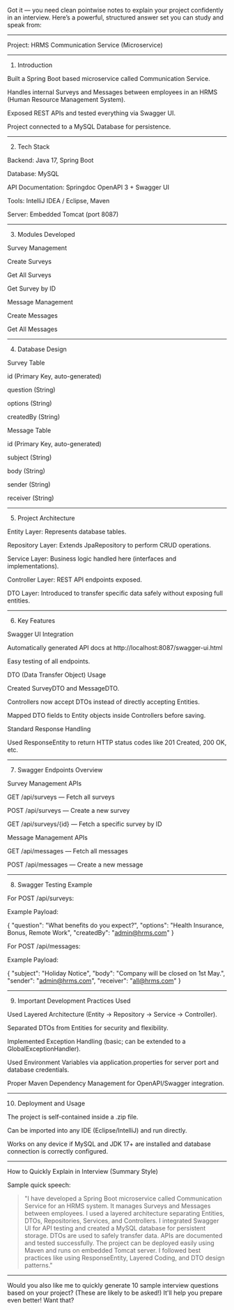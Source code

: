 Got it — you need clean pointwise notes to explain your project confidently in an interview.
Here’s a powerful, structured answer set you can study and speak from:


---

Project: HRMS Communication Service (Microservice)


---

1. Introduction

Built a Spring Boot based microservice called Communication Service.

Handles internal Surveys and Messages between employees in an HRMS (Human Resource Management System).

Exposed REST APIs and tested everything via Swagger UI.

Project connected to a MySQL Database for persistence.



---

2. Tech Stack

Backend: Java 17, Spring Boot

Database: MySQL

API Documentation: Springdoc OpenAPI 3 + Swagger UI

Tools: IntelliJ IDEA / Eclipse, Maven

Server: Embedded Tomcat (port 8087)



---

3. Modules Developed

Survey Management

Create Surveys

Get All Surveys

Get Survey by ID


Message Management

Create Messages

Get All Messages




---

4. Database Design

Survey Table

id (Primary Key, auto-generated)

question (String)

options (String)

createdBy (String)


Message Table

id (Primary Key, auto-generated)

subject (String)

body (String)

sender (String)

receiver (String)




---

5. Project Architecture

Entity Layer: Represents database tables.

Repository Layer: Extends JpaRepository to perform CRUD operations.

Service Layer: Business logic handled here (interfaces and implementations).

Controller Layer: REST API endpoints exposed.

DTO Layer: Introduced to transfer specific data safely without exposing full entities.



---

6. Key Features

Swagger UI Integration

Automatically generated API docs at http://localhost:8087/swagger-ui.html

Easy testing of all endpoints.


DTO (Data Transfer Object) Usage

Created SurveyDTO and MessageDTO.

Controllers now accept DTOs instead of directly accepting Entities.

Mapped DTO fields to Entity objects inside Controllers before saving.


Standard Response Handling

Used ResponseEntity to return HTTP status codes like 201 Created, 200 OK, etc.




---

7. Swagger Endpoints Overview

Survey Management APIs

GET /api/surveys — Fetch all surveys

POST /api/surveys — Create a new survey

GET /api/surveys/{id} — Fetch a specific survey by ID


Message Management APIs

GET /api/messages — Fetch all messages

POST /api/messages — Create a new message




---

8. Swagger Testing Example

For POST /api/surveys:

Example Payload:

{
  "question": "What benefits do you expect?",
  "options": "Health Insurance, Bonus, Remote Work",
  "createdBy": "admin@hrms.com"
}


For POST /api/messages:

Example Payload:

{
  "subject": "Holiday Notice",
  "body": "Company will be closed on 1st May.",
  "sender": "admin@hrms.com",
  "receiver": "all@hrms.com"
}




---

9. Important Development Practices Used

Used Layered Architecture (Entity → Repository → Service → Controller).

Separated DTOs from Entities for security and flexibility.

Implemented Exception Handling (basic; can be extended to a GlobalExceptionHandler).

Used Environment Variables via application.properties for server port and database credentials.

Proper Maven Dependency Management for OpenAPI/Swagger integration.



---

10. Deployment and Usage

The project is self-contained inside a .zip file.

Can be imported into any IDE (Eclipse/IntelliJ) and run directly.

Works on any device if MySQL and JDK 17+ are installed and database connection is correctly configured.



---

How to Quickly Explain in Interview (Summary Style)

Sample quick speech:

> "I have developed a Spring Boot microservice called Communication Service for an HRMS system. It manages Surveys and Messages between employees. I used a layered architecture separating Entities, DTOs, Repositories, Services, and Controllers. I integrated Swagger UI for API testing and created a MySQL database for persistent storage. DTOs are used to safely transfer data. APIs are documented and tested successfully. The project can be deployed easily using Maven and runs on embedded Tomcat server. I followed best practices like using ResponseEntity, Layered Coding, and DTO design patterns."




---

Would you also like me to quickly generate 10 sample interview questions based on your project?
(These are likely to be asked!)
It'll help you prepare even better! Want that?
